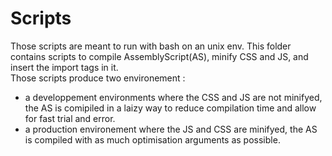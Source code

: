 # Scripts
Those scripts are meant to run with bash on an unix env.
This folder contains scripts to compile AssemblyScript(AS), minify CSS and JS, and insert the import tags in it.  
Those scripts produce two environement : 
 - a developpement environments where the CSS and JS are not minifyed, the AS is comipiled in a laizy way to reduce compilation time and allow for fast trial and error.
 - a production environement where the JS and CSS are minifyed, the AS is compiled with as much optimisation arguments as possible.

